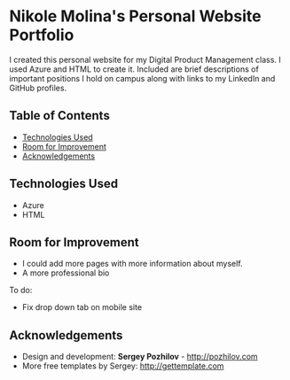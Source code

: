 Nikole Molina's Personal Website Portfolio
=============

I created this personal website for my Digital Product Management class. I used Azure and HTML to create it. Included are brief descriptions of important positions I hold on campus along with links to my LinkedIn and GitHub profiles.


## Table of Contents
* [Technologies Used](#technologies-used)
* [Room for Improvement](#room-for-improvement)
* [Acknowledgements](#acknowledgements)

## Technologies Used
- Azure
- HTML

## Room for Improvement
- I could add more pages with more information about myself.
- A more professional bio

To do:
- Fix drop down tab on mobile site

## Acknowledgements
* Design and development: **Sergey Pozhilov** - http://pozhilov.com
* More free templates by Sergey: http://gettemplate.com
